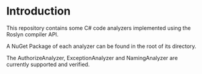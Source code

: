 # Introduction

This repository contains some C# code analyzers implemented using the Roslyn compiler API. 

A NuGet Package of each analyzer can be found in the root of its directory.

The AuthorizeAnalyzer, ExceptionAnalyzer and NamingAnalyzer are currently supported and verified.